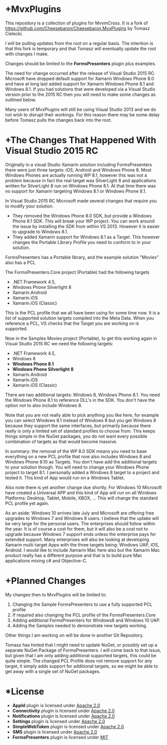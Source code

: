 +MvxPlugins
==========

This repository is a collection of plugins for MvvmCross. It is a fork of https://github.com/Cheesebaron/Cheesebaron.MvxPlugins by Tomasz Cielecki.

I will be pulling updates from the root on a regular basis. The intention is that this fork is temporary and that Tomasz will eventually update the
root with changes I make.


Changes should be limited to the **FormsPresenters** plugin plus examples.

The need for change occurred after the release of Visual Studio 2015 RC. Microsoft have dropped default support for Xamarin Windows Phone 8.0 and
have at long last added support for Xamarin Windows Phone 8.1 and Windows 8.1. If you had solutions that were developed via a Visual Studio version
prior to the 2015 RC then you will need to make some changes as outlined below.

Many users of MvxPlugins will still be using Visual Studio 2013 and we do not wish to disrupt their workings. For this reason there may be some delay
before Tomasz pulls the changes back into the root.

+The Changes That Happened With Visual Studio 2015 RC
====================================================

Originally in a visual Studio Xamarin solution including FormsPresenters there were just three targets: iOS, Android and Windows Phone 8. Most Windows
Phones are actually running WP 8.1, however this was not a problem because in fact the real target was SilverLight 8 and applications written for
SilverLight 8 run on Windows Phone 8.1. At that time there was no support for Xamarin targeting Windows 8.1 or Windows Phone 8.1.

In Visual Studio 2015 RC Microsoft made several changes that require you to modify your solution.
- They removed the Windows Phone 8.0 SDK, but provide a Windows Phone 8.1 SDK. This will break your WP project. You can work around the issue by
  installing the SDK from within VS 2013. However it is easier to upgrade to Windows 8.1.
- They added Xamarin support for Windows 8.1 as a Target. This however changes the Portable Library Profile you need to conform to in your solution.

FormsPresenters has a Portable library, and the example solution "Movies" also has a PCL

The FormsPresenters.Core project (Portable) had the following targets
* .NET Framework 4.5,
* Windows Phone Silverlight 8
* Xamarin.Android
* Xamarin.iOS
* Xamarin.iOS (Classic)

This is the PCL profile that we all have been using for some time now. It is a list of supported solution targets compiled into the Meta Data. When
you reference a PCL, VS checks that the Target you are working on is supported.

Now in the Samples Movies project (Portable), to get this working again in Visual Studio 2015 RC we need the following targets:
* .NET Framework 4.5,
* Windows 8
* **Windows Phone 8.1**
* **Windows Phone Silverlight 8**
* Xamarin.Android
* Xamarin.iOS
* Xamarin.iOS (Classic)

There are two additional targets: Windows 8, Windows Phone 8.1. You need the Windows Phone 8.1 to reference DLL's in the SDK. You don't have the option
not to also include Windows 8.

Note that you are not really able to pick anything you like here, for example you can select Windows 8.1 instead of Windows 8 but you get Windows 8
because they support the same interfaces, but primarily because there really is only a limited set of standard profiles to choose from. This keeps
things simple in the NuGet packages, you do not want every possible combination of targets as that would become massive.

In summary: the removal of the WP 8.0 SDK means you need to base everything on a new PCL profile that now also includes Windows 8 and Windows Phone 8.10
as Targets. You don't have add the additional targets to your solution though. You will need to change your Windows Phone project to target 8.1.
I personally added a Windows 8 target to a project and tested it. This kind of App would run on a Windows Tablet.

Also note there is yet another change due shortly. For Windows 10 Microsoft have created a Universal APP and this kind of App will run on all Windows
Platforms: Desktop, Tablet, Mobile, XBOX, ... This will change the standard PCL profile yet again.

As an aside: Windows 10 arrives late July and Microsoft are offering free upgrades to Windows 7 and Windows 8 users. I believe that the uptake will be
very large for the personal users. The enterprises should follow within the year. It is of course a cost for them, but it will also be a cost not to
upgrade because Windows 7 support ends unless the enterprise pays for extended support. Many enterprises will also be looking at developing Xamarin
multi-target Apps with the three targets being: Windows UAP, iOS, Android. I would like to include Xamarin Mac here also but the Xamarin Mac product
really has a different purpose and that is to build pure Mac applications mixing c# and Objective-C.

+Planned Changes
===============

My changes then to MvxPlugins will be limited to:

1. Changing the Sample FormsPresenters to use a fully supported PCL profile
2. If required also changing the PCL profile of the FormsPresenters.Core
3. Adding additional FormsPresenters for Windows8 and Windows 10 UAP.
4. Adding the Samples needed to demonstrate new targets working.

Other things I am working on will be done in another Git Repository.

Tomasz has hinted that I might need to update NuGet, or possibly set up a separate NuGet Package of FormsPresenters. I will come back to that issue,
but given that I am only adding additional supported targets, this could be quite simple. The changed PCL Profile does not remove support
for any target, it simply adds support for additional targets, so we might be able to get away with a single set of NuGet packages.


*License
=======

- **AppId** plugin is licensed under [Apache 2.0][apache]
- **Connectivity** plugin is licensed under [Apache 2.0][apache]
- **Notifications** plugin is licensed under [Apache 2.0][apache]
- **Settings** plugin is licensed under [Apache 2.0][apache]
- **SimpleWebToken** plugin is licensed under [Apache 2.0][apache]
- **SMS** plugin is licensed under [Apache 2.0][apache]
- **FormsPresenters** plugin is licensed under [MIT][mit]

[apache]: https://www.apache.org/licenses/LICENSE-2.0.html
[mit]: http://opensource.org/licenses/mit-license
[kstreet]: https://github.com/kstreet
[streetmvx]: https://github.com/kstreet/Street.MvxPlugins
[james]: https://github.com/jamesmontemagno
[ceton]: https://github.com/ceton/Mvx.Plugins.Settings
[ghuntley]: https://github.com/ghuntley
[facetime]: https://github.com/ghuntley/Ghuntley.MvxPlugins.FaceTime
[wedkarz]: https://github.com/wedkarz
[keychain]: https://github.com/wedkarz/IHS.MvvmCross.Plugins.Keychain
[aritchie]: https://github.com/aritchie
[acrmvvmcross]: https://github.com/aritchie/acrmvvmcross
[slodge]: https://github.com/slodge
[mvx]: https://github.com/slodge/MvvmCross
[wat]: https://github.com/WindowsAzure-Toolkits
[xam]: http://xamarin.com
[modern]: https://github.com/paulcbetts/ModernHttpClient
[paulb]: https://github.com/paulcbetts
[reach]: https://github.com/xamarin/monotouch-samples/blob/master/ReachabilitySample/reachability.cs
[SeeD-Seifer]: https://github.com/SeeD-Seifer
[geocoder]: https://github.com/SeeD-Seifer/Mvx.Geocoder
[secure-storage]: https://github.com/ChristianRuiz/MvvmCross-SecureStorage
[controlsnav]: https://github.com/ChristianRuiz/MvvmCross-ControlsNavigation
[ChristianRuiz]: https://github.com/ChristianRuiz
[marcos]: https://github.com/MarcosCobena
[fp]: https://github.com/Cheesebaron/Cheesebaron.MvxPlugins/tree/master/FormsPresenters
[settings]: https://github.com/Cheesebaron/Cheesebaron.MvxPlugins/tree/master/Settings
[munkii]: https://github.com/munkii

